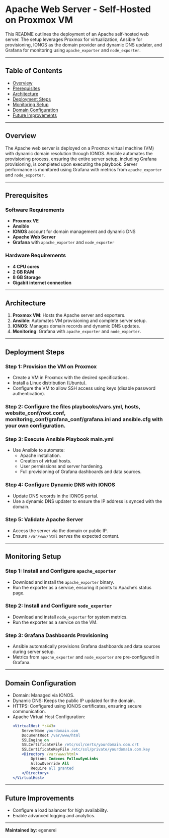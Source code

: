 # Apache Web Server - Self-Hosted on Proxmox VM

This README outlines the deployment of an Apache self-hosted web server. The setup leverages Proxmox for virtualization, Ansible for provisioning, IONOS as the domain provider and dynamic DNS updater, and Grafana for monitoring using `apache_exporter` and `node_exporter`.

---

## Table of Contents
- [Overview](#overview)
- [Prerequisites](#prerequisites)
- [Architecture](#architecture)
- [Deployment Steps](#deployment-steps)
- [Monitoring Setup](#monitoring-setup)
- [Domain Configuration](#domain-configuration)
- [Future Improvements](#future-improvements)

---

## Overview
The Apache web server is deployed on a Proxmox virtual machine (VM) with dynamic domain resolution through IONOS. Ansible automates the provisioning process, ensuring the entire server setup, including Grafana provisioning, is completed upon executing the playbook. Server performance is monitored using Grafana with metrics from `apache_exporter` and `node_exporter`.

---

## Prerequisites

### Software Requirements
- **Proxmox VE**
- **Ansible**
- **IONOS** account for domain management and dynamic DNS
- **Apache Web Server**
- **Grafana** with `apache_exporter` and `node_exporter`

### Hardware Requirements
- **4 CPU cores**
- **2 GB RAM**
- **8 GB Storage**
- **Gigabit internet connection**

---

## Architecture

1. **Proxmox VM**: Hosts the Apache server and exporters.
2. **Ansible**: Automates VM provisioning and complete server setup.
3. **IONOS**: Manages domain records and dynamic DNS updates.
4. **Monitoring**: Grafana with `apache_exporter` and `node_exporter`.

---

## Deployment Steps

### Step 1: Provision the VM on Proxmox
- Create a VM in Proxmox with the desired specifications.
- Install a Linux distribution (Ubuntu).
- Configure the VM to allow SSH access using keys (disable password authentication).

### Step 2: Configure the files playbooks/vars.yml, hosts, website_conf/root.conf, monitoring_conf/grafana_conf/grafana.ini and ansible.cfg with your own configuration.

### Step 3: Execute Ansible Playbook main.yml
- Use Ansible to automate:
  - Apache installation.
  - Creation of virtual hosts.
  - User permissions and server hardening.
  - Full provisioning of Grafana dashboards and data sources.

### Step 4: Configure Dynamic DNS with IONOS
- Update DNS records in the IONOS portal.
- Use a dynamic DNS updater to ensure the IP address is synced with the domain.

### Step 5: Validate Apache Server
- Access the server via the domain or public IP.
- Ensure `/var/www/html` serves the expected content.

---

## Monitoring Setup

### Step 1: Install and Configure `apache_exporter`
- Download and install the `apache_exporter` binary.
- Run the exporter as a service, ensuring it points to Apache’s status page.

### Step 2: Install and Configure `node_exporter`
- Download and install `node_exporter` for system metrics.
- Run the exporter as a service on the VM.

### Step 3: Grafana Dashboards Provisioning
- Ansible automatically provisions Grafana dashboards and data sources during server setup.
- Metrics from `apache_exporter` and `node_exporter` are pre-configured in Grafana.

---

## Domain Configuration
- Domain: Managed via IONOS.
- Dynamic DNS: Keeps the public IP updated for the domain.
- HTTPS: Configured using IONOS certificates, ensuring secure communication.
- Apache Virtual Host Configuration:
  ```apache
  <VirtualHost *:443>
      ServerName yourdomain.com
      DocumentRoot /var/www/html
      SSLEngine on
      SSLCertificateFile /etc/ssl/certs/yourdomain.com.crt
      SSLCertificateKeyFile /etc/ssl/private/yourdomain.com.key
      <Directory /var/www/html>
          Options Indexes FollowSymLinks
          AllowOverride All
          Require all granted
      </Directory>
  </VirtualHost>
  ```

---

## Future Improvements
- Configure a load balancer for high availability.
- Enable advanced logging and analytics.

---

**Maintained by**: egenerei
